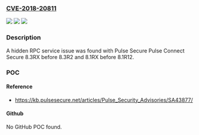 ### [CVE-2018-20811](https://cve.mitre.org/cgi-bin/cvename.cgi?name=CVE-2018-20811)
![](https://img.shields.io/static/v1?label=Product&message=n%2Fa&color=blue)
![](https://img.shields.io/static/v1?label=Version&message=n%2Fa&color=blue)
![](https://img.shields.io/static/v1?label=Vulnerability&message=n%2Fa&color=brighgreen)

### Description

A hidden RPC service issue was found with Pulse Secure Pulse Connect Secure 8.3RX before 8.3R2 and 8.1RX before 8.1R12.

### POC

#### Reference
- https://kb.pulsesecure.net/articles/Pulse_Security_Advisories/SA43877/

#### Github
No GitHub POC found.

